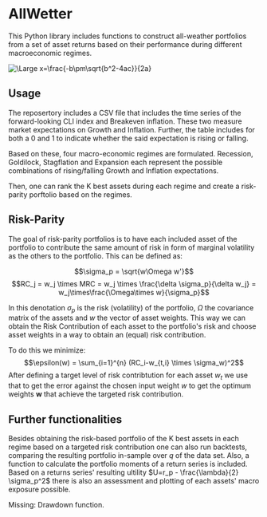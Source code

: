 # AllWetter

This Python library includes functions to construct all-weather portfolios from a set of asset returns based on their performance during different macroeconomic regimes.

<img src="https://latex.codecogs.com/svg.latex?\Large&space;x=\frac{-b\pm\sqrt{b^2-4ac}}{2a}" title="\Large x=\frac{-b\pm\sqrt{b^2-4ac}}{2a}" />

## Usage

The reposertory includes a CSV file that includes the time series of the forward-looking CLI index and Breakeven inflation. These two measure market expectations on Growth and Inflation. Further, the table includes for both a 0 and 1 to indicate whether the said expectation is rising or falling.

Based on these, four macro-economic regimes are formulated. Recession, Goldilock, Stagflation and Expansion each represent the possible combinations of rising/falling Growth and Inflation expectations.

Then, one can rank the K best assets during each regime and create a risk-parity porftolio based on the regimes. 

## Risk-Parity

The goal of risk-parity portfolios is to have each included asset of the portfolio to contribute the same amount of risk in form of marginal volatility as the others to the portfolio. This can be defined as:

$$\sigma_p = \sqrt{w\Omega w'}$$
$$RC_j = w_j \times MRC = w_j \times \frac{\delta \sigma_p}{\delta w_j} = w_j\times\frac{\Omega\times w}{\sigma_p}$$

In this denotation $\sigma_p$ is the risk (volatility) of the portfolio, $\Omega$ the covariance matrix of the assets and $w$ the vector of asset weights. This way we can obtain the Risk Contribution of each asset to the portfolio's risk and choose asset weights in a way to obtain an (equal) risk contribution.

To do this we minimize:
$$\epsilon(w) = \sum_{i=1}^{n} (RC_i-w_{t,i} \times \sigma_w)^2$$
After defining a target level of risk contribtution for each asset $w_{t}$ we use that to get the error against the chosen input weight $w$ to get the optimum weights $\textbf{w}$ that achieve the targeted risk contribution.

## Further functionalities

Besides obtaining the risk-based portfolio of the K best assets in each regime based on a targeted risk contribution one can also run backtests, comparing the resulting portfolio in-sample over $q%$ of the data set. Also, a function to calculate the portfolio moments of a return series is included. Based on a returns series' resulting ultility $U=r_p - \frac{\lambda}{2} \sigma_p^2$ there is also an assessment and plotting of each assets' macro exposure possible.

Missing: Drawdown function.
